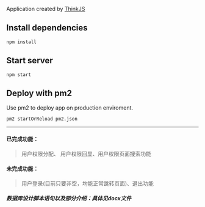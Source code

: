
Application created by [ThinkJS](http://www.thinkjs.org)

## Install dependencies

```
npm install
```

## Start server

```
npm start
```

## Deploy with pm2

Use pm2 to deploy app on production enviroment.

```
pm2 startOrReload pm2.json
```

***
#### 已完成功能：
> 用户权限分配、 用户权限回显、用户权限页面搜索功能
#### 未完成功能：
> 用户登录(目前只要非空，均能正常跳转页面)、退出功能
##### 数据库设计脚本语句以及部分介绍：具体见docx文件


